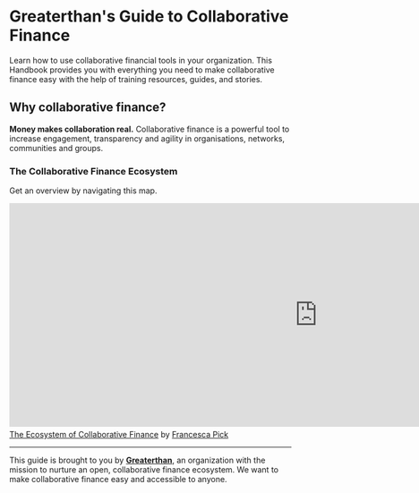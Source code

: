 # Greaterthan's Guide to Collaborative Finance

Learn how to use collaborative financial tools in your organization. This Handbook provides you with everything you need to make collaborative finance easy with the help of training resources, guides, and stories.

## Why collaborative finance?

**Money makes collaboration real.**
Collaborative finance is a powerful tool to increase engagement, transparency and agility in organisations, networks, communities and groups.

### The Collaborative Finance Ecosystem

Get an overview by navigating this map. 

<iframe width="1100" height="400" frameborder="0" src="https://www.mindmeister.com/maps/public_map_shell/985455138/the-ecosystem-of-collaborative-finance?width=600&height=400&z=auto&presentation=1" scrolling="no" style="overflow: hidden; margin-bottom: 5px;">Your browser is not able to display frames. Please visit <a href="https://www.mindmeister.com/985455138/the-ecosystem-of-collaborative-finance" target="_blank">The Ecosystem of Collaborative Finance</a> on MindMeister.</iframe><div class="mb-5"><a href="https://www.mindmeister.com/985455138/the-ecosystem-of-collaborative-finance" target="_blank">The Ecosystem of Collaborative Finance</a> by <a href="https://www.mindmeister.com/users/channel/23755308" target="_blank">Francesca Pick</a></div>

---

This guide is brought to you by [**Greaterthan**](http://greaterthan.finance), an organization with the mission to nurture an open, collaborative finance ecosystem. We want to make collaborative finance easy and accessible to anyone.



